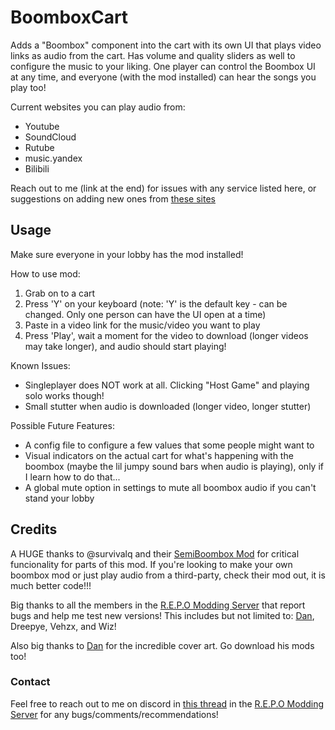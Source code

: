 # BoomboxCart 

Adds a "Boombox" component into the cart with its own UI that plays video links as audio from the cart. 
Has volume and quality sliders as well to configure the music to your liking. One player can control the 
Boombox UI at any time, and everyone (with the mod installed) can hear the songs you play too!

Current websites you can play audio from:
 - Youtube
 - SoundCloud
 - Rutube
 - music.yandex
 - Bilibili

Reach out to me (link at the end) for issues with any service listed here, or suggestions on adding new ones from <a href="https://github.com/yt-dlp/yt-dlp/blob/master/supportedsites.md">these sites</a>

## Usage

<p>Make sure everyone in your lobby has the mod installed!</p>

<p>How to use mod:</p>
<ol>
    <li>Grab on to a cart</li>
    <li>Press 'Y' on your keyboard (note: 'Y' is the default key - can be changed. Only one person can have the UI open at a time)</li>
    <li>Paste in a video link for the music/video you want to play</li>
    <li>Press 'Play', wait a moment for the video to download (longer videos may take longer), and audio should start playing!</li>
</ol>
<p>Known Issues:</p>
<ul>
    <li>Singleplayer does NOT work at all. Clicking "Host Game" and playing solo works though!</li>
    <li>Small stutter when audio is downloaded (longer video, longer stutter)</li>
</ul>

<p>Possible Future Features:</p>
<ul>
    <li>A config file to configure a few values that some people might want to</li>
    <li>Visual indicators on the actual cart for what's happening with the boombox (maybe the lil jumpy sound bars when audio is playing), only if I learn how to do that...</li>
    <li>A global mute option in settings to mute all boombox audio if you can't stand your lobby</li>
</ul>

## Credits
<p>A HUGE thanks to @survivalq and their <a href="https://github.com/survivalq/SemiBoombox">SemiBoombox Mod</a> for critical funcionality for parts of this mod. If you're looking to make your own boombox mod or just play audio from a third-party, check their mod out, it is much better code!!!

Big thanks to all the members in the <a href="https://discord.gg/EYAnUPV7kX">R.E.P.O Modding Server</a> that report bugs and help me test new versions! This includes but not limited to: <a href="https://thunderstore.io/c/repo/p/SteamBlizzard/">Dan</a>, Dreepye, Vehzx, and Wiz!

Also big thanks to <a href="https://thunderstore.io/c/repo/p/SteamBlizzard/">Dan</a> for the incredible cover art. Go download his mods too!</p>

### Contact

<p>Feel free to reach out to me on discord in <a href="https://discord.com/channels/1344557689979670578/1348739189109166120">this thread</a> in the <a href="https://discord.gg/EYAnUPV7kX">R.E.P.O Modding Server</a> for any bugs/comments/recommendations!</p>